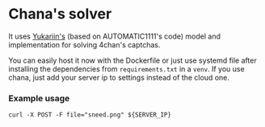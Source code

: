 # Chana's solver

It uses [Yukariin's](https://github.com/drunohazarb/4chan-captcha-solver/issues/1) (based on AUTOMATIC1111's code) model and implementation for solving 4chan's captchas.

You can easily host it now with the Dockerfile or just use systemd file after installing the dependencies from `requirements.txt` in a `venv`. If you use chana, just add your server ip to settings instead of the cloud one.



### Example usage
```
curl -X POST -F file="sneed.png" ${SERVER_IP}
```
